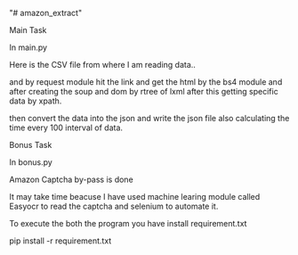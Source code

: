 "# amazon_extract" 

Main Task 

In main.py 

Here is the CSV file from where I am reading data..  

and by request module hit the link and get the html by the bs4 module and after creating the soup and dom by rtree of lxml after this getting specific data by xpath.

then convert the data into the json and write the json file also calculating the time every 100 interval of data.


Bonus Task 

In bonus.py

Amazon Captcha by-pass is done

It may take time beacuse I have used machine learing module called Easyocr to read the captcha and selenium to automate it.


To execute the both the program you have install requirement.txt

pip install -r requirement.txt